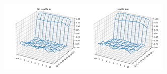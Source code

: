 ![value function](https://github.com/datduonguva/Sutton-And-Barto-Reinforcemenet-Learning-Solutions/blob/master/blackjack_policty_evaluation/value_function.png)
